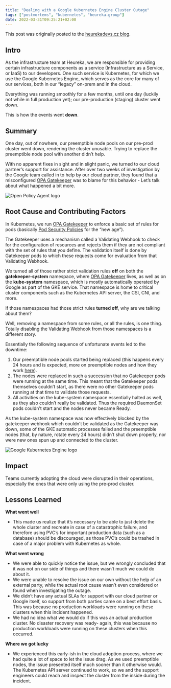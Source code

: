 ```yaml
---
title: "Dealing with a Google Kubernetes Engine Cluster Outage"
tags: ["postmortems", "kubernetes", "heureka.group"]
date: 2022-03-31T09:25:21+02:00
---
```


This post was originally posted to the [heurekadevs.cz blog](https://www.heurekadevs.com/dealing-with-a-google-kubernetes-engine-cluster-outage).

## Intro

As the infrastructure team at Heureka, we are responsible for providing certain infrastructure components as a service (Infrastructure as a Service, or IaaS) to our developers. One such service is Kubernetes, for which we use the Google Kubernetes Engine, which serves as the core for many of our services, both in our “legacy” on-prem and in the cloud.

Everything was running smoothly for a few months, until one day (luckily not while in full production yet); our pre-production (staging) cluster went down.

This is how the events went **down**.

## Summary

One day, out of nowhere, our preemptible node pools on our pre-prod cluster went down, rendering the cluster unusable. Trying to replace the preemptible node pool with another didn’t help.

With no apparent fixes in sight and in slight panic, we turned to our cloud partner’s support for assistance. After over two weeks of investigation by the Google team called in to help by our cloud partner, they found that a misconfigured [OPA Gatekeeper](https://www.openpolicyagent.org/) was to blame for this behavior - Let’s talk about what happened a bit more.

![Open Policy Agent logo](../../images/dealing-with-a-gke-outage/opa-logo.webp)

## Root Cause and Contributing Factors

In Kubernetes, we run [OPA Gatekeeper](https://www.openpolicyagent.org/) to enforce a basic set of rules for pods (basically [Pod Security Policies](https://kubernetes.io/docs/concepts/policy/pod-security-policy/) for the “new age”).

The Gatekeeper uses a mechanism called a Validating Webhook to check for the configuration of resources and rejects them if they are not compliant with the set of rules that you define. The validation itself is done by Gatekeeper pods to which these requests come for evaluation from that Validating Webhook.

We turned all of those rather strict validation rules **off** on both the **gatekeeper-system** namespace, where [OPA Gatekeeper](https://www.openpolicyagent.org/) lives, as well as on the **kube-system** namespace, which is mostly automatically operated by Google as part of the GKE service. That namespace is home to critical cluster components such as the Kubernetes API server, the CSI, CNI, and more.

If those namespaces had those strict rules **turned off**, why are we talking about them?

Well, removing a namespace from some rules, or all the rules, is one thing. Totally disabling the Validating Webhook from those namespaces is a different story.

Essentially the following sequence of unfortunate events led to the downtime:

1. Our preemptible node pools started being replaced (this happens every 24 hours and is expected, more on preemptible nodes and how they work [here](https://cloud.google.com/compute/docs/instances/preemptible)).
1. The nodes were replaced in such a succession that no Gatekeeper pods were running at the same time. This meant that the Gatekeeper pods themselves couldn’t start, as there were no other Gatekeeper pods running at that time to validate those requests.
1. All activities on the kube-system namespace essentially halted as well, as they also couldn’t really be validated. Thus the required DaemonSet pods couldn’t start and the nodes never became Ready.

As the kube-system namespace was now effectively blocked by the gatekeeper webhook which couldn’t be validated as the Gatekeeper was down, some of the GKE automatic processes failed and the preemptible nodes (that, by nature, rotate every 24 hours) didn’t shut down properly, nor were new ones spun up and connected to the cluster.

![Google Kubernetes Engine logo](../../images/dealing-with-a-gke-outage/gke-logo.png)

## Impact

Teams currently adopting the cloud were disrupted in their operations, especially the ones that were only using the pre-prod cluster.

## Lessons Learned

**What went well**

- This made us realize that it’s necessary to be able to just delete the whole cluster and recreate in case of a catastrophic failure, and therefore using PVC’s for important production data (such as a database) should be discouraged, as those PVC’s could be trashed in case of a major problem with Kubernetes as whole.

**What went wrong**

- We were able to quickly notice the issue, but we wrongly concluded that it was not on our side of things and there wasn’t much we could do about it.
- We were unable to resolve the issue on our own without the help of an external party, while the actual root cause wasn’t even considered or found when investigating the outage.
- We didn’t have any actual SLAs for support with our cloud partner or Google itself, so support from both parties came on a best effort basis. This was because no production workloads were running on these clusters when this incident happened.
- We had no idea what we would do if this was an actual production cluster. No disaster recovery was ready- again, this was because no production workloads were running on these clusters when this occurred.

**Where we got lucky**

- We experienced this early-ish in the cloud adoption process, where we had quite a lot of space to let the issue drag.
  As we used preemptible nodes, the issue presented itself much sooner than it otherwise would.
  The Kubernetes API server continued to work, so we and the support engineers could reach and inspect the cluster from the inside during the incident.
